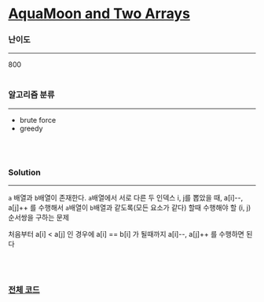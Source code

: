 # [AquaMoon and Two Arrays](https://codeforces.com/contest/1546/problem/A)

### 난이도

***
800
<br><br>

### 알고리즘 분류

***

* brute force
* greedy

<br><br>

### Solution

***

`a` 배열과 `b`배열이 존재한다. `a`배열에서 서로 다른 두 인덱스 i, j를 뽑았을 때, a[i]--, a[j]++ 를 수행해서 `a`배열이 `b`배열과 같도록(모든 요소가 같다) 할때 수행해야 할 (i,
j) 순서쌍을 구하는 문제

처음부터 a[i] < a[j] 인 경우에 a[i] == b[i] 가 될때까지 a[i]--, a[j]++ 를 수행하면 된다

<br><br>

### [전체 코드](https://github.com/Jungmin-Seo0527/CodingTest/blob/main/src/codeforces/R732_D2/A_AquaMoon_and_Two_Arrays.java)
